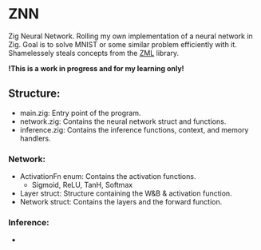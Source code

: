 # ZNN
Zig Neural Network. Rolling my own implementation of a neural network in Zig. Goal is to solve MNIST or some similar problem efficiently with it. Shamelessely steals concepts from the [ZML](https://github.com/zml/zml) library.

**!This is a work in progress and for my learning only!**

## Structure:
- main.zig: Entry point of the program.
- network.zig: Contains the neural network struct and functions.
- inference.zig: Contains the inference functions, context, and memory handlers.

### Network:
- ActivationFn enum: Contains the activation functions.
    - Sigmoid, ReLU, TanH, Softmax
- Layer struct: Structure containing the W&B & activation function.
- Network struct: Contains the layers and the forward function.

### Inference:
- 
